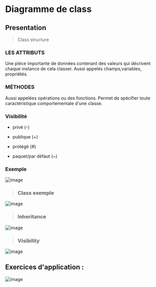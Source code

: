 # Diagramme de class

## Presentation

> Class structure

### LES ATTRIBUTS
Une pièce importante de données contenant des valeurs qui décrivent chaque instance de cela classer. Aussi appelés champs,variables, propriétés.

### MÉTHODES
Aussi appelées opérations ou des fonctions. Permet de spécifier toute caractéristique comportementale d'une classe.

### Visibilité

- privé (-)

- publique (+)

- protégé (#)

- paquet/par défaut (~)

### Exemple
![image](https://user-images.githubusercontent.com/92023794/199706511-bed7d8f7-8b73-4c70-97fe-376eedf04f44.png)

> ### Class exemple

![image](https://user-images.githubusercontent.com/92023794/199478499-6d4c58b5-8a33-4fd7-9fee-5675b2858e9e.png)

> ### Inheritance

![image](https://user-images.githubusercontent.com/92023794/199478634-a7ea4f5b-163e-4839-8505-b87cf891c1cd.png)

>### Visibility

![image](https://user-images.githubusercontent.com/92023794/199689481-cc4a9dbe-edf4-46ed-8ad6-1bed0fb6bcf5.png)


## Exercices d'application :

![image](https://user-images.githubusercontent.com/92023794/199696187-0cb14b94-1ec5-43d6-9efe-a03dc7cea9de.png)
